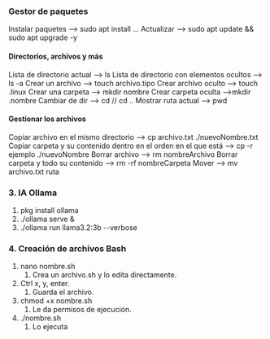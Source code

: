 
### Gestor de paquetes

Instalar paquetes --> sudo apt install ...
Actualizar --> sudo apt update && sudo apt upgrade -y

#### Directorios, archivos y más

Lista de directorio actual --> ls
Lista de directorio con elementos ocultos --> ls -a
Crear un archivo --> touch archivo.tipo
Crear archivo oculto --> touch .linux
Crear una carpeta --> mkdir nombre
Crear carpeta oculta -->mkdir .nombre
Cambiar de dir --> cd // cd ..
Mostrar ruta actual --> pwd

#### Gestionar los archivos 

Copiar archivo en el mismo directorio -->  cp archivo.txt ./nuevoNombre.txt
Copiar carpeta y su contenido dentro en el orden en el que está --> cp -r ejemplo ./nuevoNombre 
Borrar archivo --> rm nombreArchivo
Borrar carpeta y todo su contenido --> rm -rf nombreCarpeta 
Mover  --> mv archivo.txt ruta

### 3. IA Ollama

 1. pkg install ollama 
 2. ./ollama serve &
 3. ./ollama run llama3.2:3b --verbose

### 4. Creación de archivos Bash

1. nano nombre.sh
	1. Crea un archivo.sh y lo edita directamente.
2. Ctrl x, y, enter.
	1. Guarda el archivo.
3. chmod +x nombre.sh
	1. Le da permisos de ejecución.
4. ./nombre.sh
	1. Lo ejecuta
